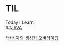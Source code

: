 # TIL
Today I Learn   
##[JAVA](https://github.com/6161990/TIL/tree/main/Java)   

*[생성자와 생성자 오버라이딩](https://github.com/6161990/TIL/blob/main/Java/constructor(overroding).md)
